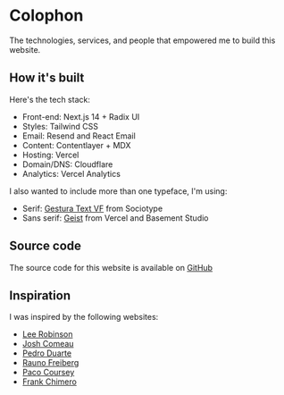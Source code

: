 # Colophon

The technologies, services, and people that empowered me to build this website.

## How it's built

Here's the tech stack:

- Front-end: Next.js 14 + Radix UI
- Styles: Tailwind CSS
- Email: Resend and React Email
- Content: Contentlayer + MDX
- Hosting: Vercel
- Domain/DNS: Cloudflare
- Analytics: Vercel Analytics

I also wanted to include more than one typeface, I'm using:

- Serif: [Gestura Text VF](https://www.socio-type.com/demo/gestura-text) from Sociotype
- Sans serif: [Geist](#) from Vercel and Basement Studio

## Source code

The source code for this website is available on [GitHub](https://github.com/johneatmon/eatmon.co)

## Inspiration

I was inspired by the following websites:

- [Lee Robinson](https://leerob.io)
- [Josh Comeau](https://www.joshwcomeau.com)
- [Pedro Duarte](https://ped.ro)
- [Rauno Freiberg](https://rauno.xyz)
- [Paco Coursey](https://pacocoursey.com)
- [Frank Chimero](https://frankchimero.com)
